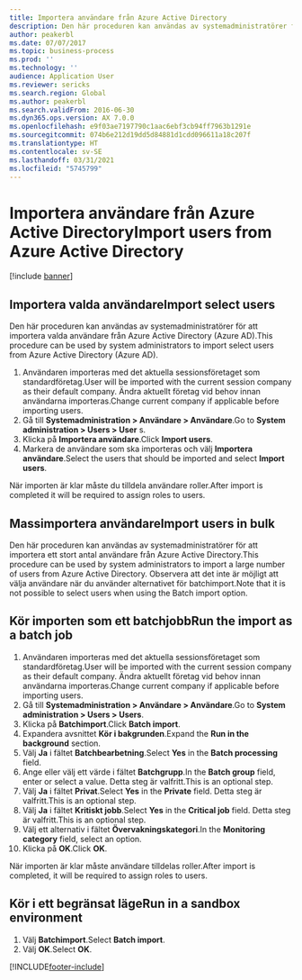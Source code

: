 ```yaml
---
title: Importera användare från Azure Active Directory
description: Den här proceduren kan användas av systemadministratörer för att manuellt importera valda användare eller att importera ett stort antal användare från Azure Active Directory.
author: peakerbl
ms.date: 07/07/2017
ms.topic: business-process
ms.prod: ''
ms.technology: ''
audience: Application User
ms.reviewer: sericks
ms.search.region: Global
ms.author: peakerbl
ms.search.validFrom: 2016-06-30
ms.dyn365.ops.version: AX 7.0.0
ms.openlocfilehash: e9f03ae7197790c1aac6ebf3cb94ff7963b1291e
ms.sourcegitcommit: 074b6e212d19dd5d84881d1cdd096611a18c207f
ms.translationtype: HT
ms.contentlocale: sv-SE
ms.lasthandoff: 03/31/2021
ms.locfileid: "5745799"
---
```

# <a name="import-users-from-azure-active-directory"></a><span data-ttu-id="b1ab7-103">Importera användare från Azure Active Directory</span><span class="sxs-lookup"><span data-stu-id="b1ab7-103">Import users from Azure Active Directory</span></span>

[!include [banner](../../includes/banner.md)]

## <a name="import-select-users"></a><span data-ttu-id="b1ab7-104">Importera valda användare</span><span class="sxs-lookup"><span data-stu-id="b1ab7-104">Import select users</span></span>

<span data-ttu-id="b1ab7-105">Den här proceduren kan användas av systemadministratörer för att importera valda användare från Azure Active Directory (Azure AD).</span><span class="sxs-lookup"><span data-stu-id="b1ab7-105">This procedure can be used by system administrators to import select users from Azure Active Directory (Azure AD).</span></span>

1. <span data-ttu-id="b1ab7-106">Användaren importeras med det aktuella sessionsföretaget som standardföretag.</span><span class="sxs-lookup"><span data-stu-id="b1ab7-106">User will be imported with the current session company as their default company.</span></span> <span data-ttu-id="b1ab7-107">Ändra aktuellt företag vid behov innan användarna importeras.</span><span class="sxs-lookup"><span data-stu-id="b1ab7-107">Change current company if applicable before importing users.</span></span>
2. <span data-ttu-id="b1ab7-108">Gå till **Systemadministration > Användare > Användare**.</span><span class="sxs-lookup"><span data-stu-id="b1ab7-108">Go to **System administration > Users > User** s.</span></span>
3. <span data-ttu-id="b1ab7-109">Klicka på **Importera användare**.</span><span class="sxs-lookup"><span data-stu-id="b1ab7-109">Click **Import users**.</span></span>
4. <span data-ttu-id="b1ab7-110">Markera de användare som ska importeras och välj **Importera användare**.</span><span class="sxs-lookup"><span data-stu-id="b1ab7-110">Select the users that should be imported and select **Import users**.</span></span>

<span data-ttu-id="b1ab7-111">När importen är klar måste du tilldela användare roller.</span><span class="sxs-lookup"><span data-stu-id="b1ab7-111">After import is completed it will be required to assign roles to users.</span></span>

## <a name="import-users-in-bulk"></a><span data-ttu-id="b1ab7-112">Massimportera användare</span><span class="sxs-lookup"><span data-stu-id="b1ab7-112">Import users in bulk</span></span>

<span data-ttu-id="b1ab7-113">Den här proceduren kan användas av systemadministratörer för att importera ett stort antal användare från Azure Active Directory.</span><span class="sxs-lookup"><span data-stu-id="b1ab7-113">This procedure can be used by system administrators to import a large number of users from Azure Active Directory.</span></span>
<span data-ttu-id="b1ab7-114">Observera att det inte är möjligt att välja användare när du använder alternativet för batchimport.</span><span class="sxs-lookup"><span data-stu-id="b1ab7-114">Note that it is not possible to select users when using the Batch import option.</span></span>

## <a name="run-the-import-as-a-batch-job"></a><span data-ttu-id="b1ab7-115">Kör importen som ett batchjobb</span><span class="sxs-lookup"><span data-stu-id="b1ab7-115">Run the import as a batch job</span></span>
1. <span data-ttu-id="b1ab7-116">Användaren importeras med det aktuella sessionsföretaget som standardföretag.</span><span class="sxs-lookup"><span data-stu-id="b1ab7-116">User will be imported with the current session company as their default company.</span></span> <span data-ttu-id="b1ab7-117">Ändra aktuellt företag vid behov innan användarna importeras.</span><span class="sxs-lookup"><span data-stu-id="b1ab7-117">Change current company if applicable before importing users.</span></span>
2. <span data-ttu-id="b1ab7-118">Gå till **Systemadministration > Användare > Användare**.</span><span class="sxs-lookup"><span data-stu-id="b1ab7-118">Go to **System administration > Users > Users**.</span></span>
3. <span data-ttu-id="b1ab7-119">Klicka på **Batchimport**.</span><span class="sxs-lookup"><span data-stu-id="b1ab7-119">Click **Batch import**.</span></span>
4. <span data-ttu-id="b1ab7-120">Expandera avsnittet **Kör i bakgrunden**.</span><span class="sxs-lookup"><span data-stu-id="b1ab7-120">Expand the **Run in the background** section.</span></span>
4. <span data-ttu-id="b1ab7-121">Välj **Ja** i fältet **Batchbearbetning**.</span><span class="sxs-lookup"><span data-stu-id="b1ab7-121">Select **Yes** in the **Batch processing** field.</span></span>
6. <span data-ttu-id="b1ab7-122">Ange eller välj ett värde i fältet **Batchgrupp**.</span><span class="sxs-lookup"><span data-stu-id="b1ab7-122">In the **Batch group** field, enter or select a value.</span></span> <span data-ttu-id="b1ab7-123">Detta steg är valfritt.</span><span class="sxs-lookup"><span data-stu-id="b1ab7-123">This is an optional step.</span></span>  
7. <span data-ttu-id="b1ab7-124">Välj **Ja** i fältet **Privat**.</span><span class="sxs-lookup"><span data-stu-id="b1ab7-124">Select **Yes** in the **Private** field.</span></span> <span data-ttu-id="b1ab7-125">Detta steg är valfritt.</span><span class="sxs-lookup"><span data-stu-id="b1ab7-125">This is an optional step.</span></span>  
8. <span data-ttu-id="b1ab7-126">Välj **Ja** i fältet **Kritiskt jobb**.</span><span class="sxs-lookup"><span data-stu-id="b1ab7-126">Select **Yes** in the **Critical job** field.</span></span> <span data-ttu-id="b1ab7-127">Detta steg är valfritt.</span><span class="sxs-lookup"><span data-stu-id="b1ab7-127">This is an optional step.</span></span>  
9. <span data-ttu-id="b1ab7-128">Välj ett alternativ i fältet **Övervakningskategori**.</span><span class="sxs-lookup"><span data-stu-id="b1ab7-128">In the **Monitoring category** field, select an option.</span></span>
10. <span data-ttu-id="b1ab7-129">Klicka på **OK**.</span><span class="sxs-lookup"><span data-stu-id="b1ab7-129">Click **OK**.</span></span>

<span data-ttu-id="b1ab7-130">När importen är klar måste användare tilldelas roller.</span><span class="sxs-lookup"><span data-stu-id="b1ab7-130">After import is completed, it will be required to assign roles to users.</span></span>

## <a name="run-in-a-sandbox-environment"></a><span data-ttu-id="b1ab7-131">Kör i ett begränsat läge</span><span class="sxs-lookup"><span data-stu-id="b1ab7-131">Run in a sandbox environment</span></span>
1. <span data-ttu-id="b1ab7-132">Välj **Batchimport**.</span><span class="sxs-lookup"><span data-stu-id="b1ab7-132">Select **Batch import**.</span></span>
2. <span data-ttu-id="b1ab7-133">Välj **OK**.</span><span class="sxs-lookup"><span data-stu-id="b1ab7-133">Select **OK**.</span></span>


[!INCLUDE[footer-include](../../../../includes/footer-banner.md)]